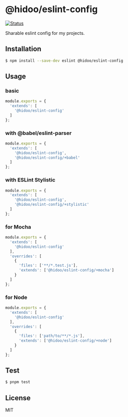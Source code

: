 # @hidoo/eslint-config

[![Status](https://github.com/hidoo/eslint-config/workflows/Main%20workflow/badge.svg)](https://github.com/hidoo/eslint-config/actions?query=branch%3Amaster)

Sharable eslint config for my projects.

## Installation

```sh
$ npm install --save-dev eslint @hidoo/eslint-config
```

## Usage

### basic

```js
module.exports = {
  'extends': [
    '@hidoo/eslint-config'
  ]
};
```

### with @babel/eslint-parser

```js
module.exports = {
  'extends': [
    '@hidoo/eslint-config',
    '@hidoo/eslint-config/+babel'
  ]
};
```

### with ESLint Stylistic

```js
module.exports = {
  'extends': [
    '@hidoo/eslint-config',
    '@hidoo/eslint-config/+stylistic'
  ]
};
```

### for Mocha

```js
module.exports = {
  'extends': [
    '@hidoo/eslint-config'
  ],
  'overrides': [
    {
      'files': ['**/*.test.js'],
      'extends': ['@hidoo/eslint-config/+mocha']
    }
  ]
};
```

### for Node

```js
module.exports = {
  'extends': [
    '@hidoo/eslint-config'
  ],
  'overrides': [
    {
      'files': ['path/to/**/*.js'],
      'extends': ['@hidoo/eslint-config/+node']
    }
  ]
};
```

## Test

```sh
$ pnpm test
```

## License

MIT
